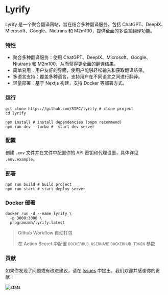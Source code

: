 # Lyrify

Lyrify 是一个聚合翻译网站，旨在结合多种翻译服务，包括 ChatGPT、DeeplX、Microsoft、Google、Niutrans 和 M2m100，提供全面的多语言翻译功能。

### 特性

- 聚合多种翻译服务：使用 ChatGPT、DeeplX、Microsoft、Google、Niutrans 和 M2m100，从而获得更全面的翻译结果。
- 简单易用：用户友好的界面，使用户能够轻松输入和获取翻译结果。
- 多语言支持：覆盖多种语言，支持用户在不同语言之间进行翻译。
- 轻量部署：基于 Nextjs 构建，支持 Docker 等部署方式。

### 运行

```shell
git clone https://github.com/SIPC/lyrify # clone project
cd lyrify

npm install # install dependencies (pnpm recommend)
npm run dev --turbo #  start dev server
```

### 配置

创建 `.env` 文件并在文件中配置你的 API 密钥和代理设置，具体详见 `.env.example`。

### 部署

```shell
npm run build # build project
npm run start # start deploy server
```

### Docker 部署

```shell
docker run -d --name lyrify \
  -p 3000:3000 \
  programzmh/lyrify:latest
```

> Github Workflow 自动打包
> 
> 在 Action Secret 中配置 `DOCKERHUB_USERNAME` `DOCKERHUB_TOKEN` 参数


### 贡献

如果你发现了问题或有改进建议，请在 [Issues](https://github.com/SIPC/lyrify/issues) 中提出。我们欢迎并感谢你的贡献！


![stats](https://stats.deeptrain.net/repo/sipc/lyrify/?theme=light)
